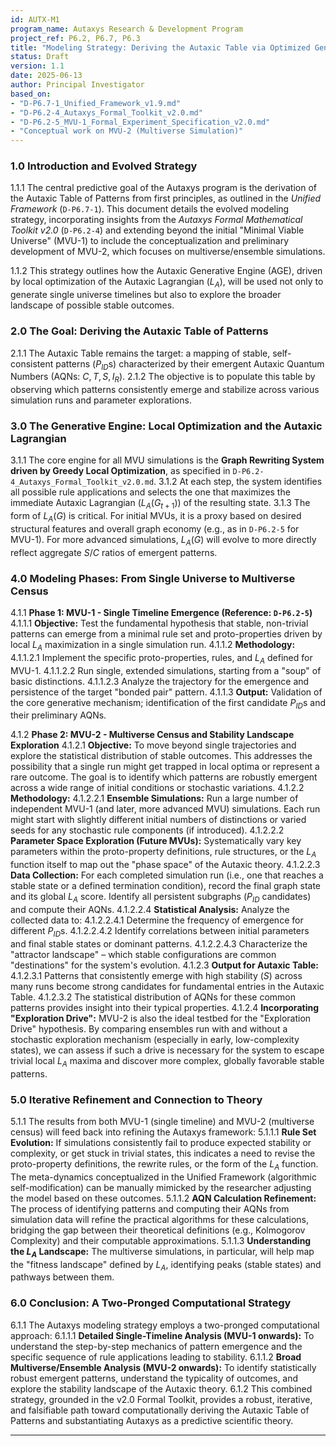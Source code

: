 ```yaml
---
id: AUTX-M1
program_name: Autaxys Research & Development Program
project_ref: P6.2, P6.7, P6.3
title: "Modeling Strategy: Deriving the Autaxic Table via Optimized Generative Engines and Multiverse Exploration (v1.1)"
status: Draft
version: 1.1
date: 2025-06-13
author: Principal Investigator
based_on:
- "D-P6.7-1_Unified_Framework_v1.9.md"
- "D-P6.2-4_Autaxys_Formal_Toolkit_v2.0.md"
- "D-P6.2-5_MVU-1_Formal_Experiment_Specification_v2.0.md"
- "Conceptual work on MVU-2 (Multiverse Simulation)"
---
```


### **1.0 Introduction and Evolved Strategy**

1.1.1 The central predictive goal of the Autaxys program is the derivation of the Autaxic Table of Patterns from first principles, as outlined in the *Unified Framework* (`D-P6.7-1`). This document details the evolved modeling strategy, incorporating insights from the *Autaxys Formal Mathematical Toolkit v2.0* (`D-P6.2-4`) and extending beyond the initial "Minimal Viable Universe" (MVU-1) to include the conceptualization and preliminary development of MVU-2, which focuses on multiverse/ensemble simulations.

1.1.2 This strategy outlines how the Autaxic Generative Engine (AGE), driven by local optimization of the Autaxic Lagrangian ($L_A$), will be used not only to generate single universe timelines but also to explore the broader landscape of possible stable outcomes.

### **2.0 The Goal: Deriving the Autaxic Table of Patterns**

2.1.1 The Autaxic Table remains the target: a mapping of stable, self-consistent patterns ($P_{ID}$s) characterized by their emergent Autaxic Quantum Numbers (AQNs: $C, T, S, I_R$).
2.1.2 The objective is to populate this table by observing which patterns consistently emerge and stabilize across various simulation runs and parameter explorations.

### **3.0 The Generative Engine: Local Optimization and the Autaxic Lagrangian**

3.1.1 The core engine for all MVU simulations is the **Graph Rewriting System driven by Greedy Local Optimization**, as specified in `D-P6.2-4_Autaxys_Formal_Toolkit_v2.0.md`.
3.1.2 At each step, the system identifies all possible rule applications and selects the one that maximizes the immediate Autaxic Lagrangian ($L_A(G_{t+1})$) of the resulting state.
3.1.3 The form of $L_A(G)$ is critical. For initial MVUs, it is a proxy based on desired structural features and overall graph economy (e.g., as in `D-P6.2-5` for MVU-1). For more advanced simulations, $L_A(G)$ will evolve to more directly reflect aggregate $S/C$ ratios of emergent patterns.

### **4.0 Modeling Phases: From Single Universe to Multiverse Census**

4.1.1 **Phase 1: MVU-1 - Single Timeline Emergence (Reference: `D-P6.2-5`)**
    4.1.1.1 **Objective:** Test the fundamental hypothesis that stable, non-trivial patterns can emerge from a minimal rule set and proto-properties driven by local $L_A$ maximization in a single simulation run.
    4.1.1.2 **Methodology:**
        4.1.1.2.1 Implement the specific proto-properties, rules, and $L_A$ defined for MVU-1.
        4.1.1.2.2 Run single, extended simulations, starting from a "soup" of basic distinctions.
        4.1.1.2.3 Analyze the trajectory for the emergence and persistence of the target "bonded pair" pattern.
    4.1.1.3 **Output:** Validation of the core generative mechanism; identification of the first candidate $P_{ID}$s and their preliminary AQNs.

4.1.2 **Phase 2: MVU-2 - Multiverse Census and Stability Landscape Exploration**
    4.1.2.1 **Objective:** To move beyond single trajectories and explore the statistical distribution of stable outcomes. This addresses the possibility that a single run might get trapped in local optima or represent a rare outcome. The goal is to identify which patterns are robustly emergent across a wide range of initial conditions or stochastic variations.
    4.1.2.2 **Methodology:**
        4.1.2.2.1 **Ensemble Simulations:** Run a large number of independent MVU-1 (and later, more advanced MVU) simulations. Each run might start with slightly different initial numbers of distinctions or varied seeds for any stochastic rule components (if introduced).
        4.1.2.2.2 **Parameter Space Exploration (Future MVUs):** Systematically vary key parameters within the proto-property definitions, rule structures, or the $L_A$ function itself to map out the "phase space" of the Autaxic theory.
        4.1.2.2.3 **Data Collection:** For each completed simulation run (i.e., one that reaches a stable state or a defined termination condition), record the final graph state and its global $L_A$ score. Identify all persistent subgraphs ($P_{ID}$ candidates) and compute their AQNs.
        4.1.2.2.4 **Statistical Analysis:** Analyze the collected data to:
            4.1.2.2.4.1 Determine the frequency of emergence for different $P_{ID}$s.
            4.1.2.2.4.2 Identify correlations between initial parameters and final stable states or dominant patterns.
            4.1.2.2.4.3 Characterize the "attractor landscape" – which stable configurations are common "destinations" for the system's evolution.
    4.1.2.3 **Output for Autaxic Table:**
        4.1.2.3.1 Patterns that consistently emerge with high stability ($S$) across many runs become strong candidates for fundamental entries in the Autaxic Table.
        4.1.2.3.2 The statistical distribution of AQNs for these common patterns provides insight into their typical properties.
    4.1.2.4 **Incorporating "Exploration Drive":** MVU-2 is also the ideal testbed for the "Exploration Drive" hypothesis. By comparing ensembles run with and without a stochastic exploration mechanism (especially in early, low-complexity states), we can assess if such a drive is necessary for the system to escape trivial local $L_A$ maxima and discover more complex, globally favorable stable patterns.

### **5.0 Iterative Refinement and Connection to Theory**

5.1.1 The results from both MVU-1 (single timeline) and MVU-2 (multiverse census) will feed back into refining the Autaxys framework:
    5.1.1.1 **Rule Set Evolution:** If simulations consistently fail to produce expected stability or complexity, or get stuck in trivial states, this indicates a need to revise the proto-property definitions, the rewrite rules, or the form of the $L_A$ function. The meta-dynamics conceptualized in the Unified Framework (algorithmic self-modification) can be manually mimicked by the researcher adjusting the model based on these outcomes.
    5.1.1.2 **AQN Calculation Refinement:** The process of identifying patterns and computing their AQNs from simulation data will refine the practical algorithms for these calculations, bridging the gap between their theoretical definitions (e.g., Kolmogorov Complexity) and their computable approximations.
    5.1.1.3 **Understanding the $L_A$ Landscape:** The multiverse simulations, in particular, will help map the "fitness landscape" defined by $L_A$, identifying peaks (stable states) and pathways between them.

### **6.0 Conclusion: A Two-Pronged Computational Strategy**

6.1.1 The Autaxys modeling strategy employs a two-pronged computational approach:
    6.1.1.1 **Detailed Single-Timeline Analysis (MVU-1 onwards):** To understand the step-by-step mechanics of pattern emergence and the specific sequence of rule applications leading to stability.
    6.1.1.2 **Broad Multiverse/Ensemble Analysis (MVU-2 onwards):** To identify statistically robust emergent patterns, understand the typicality of outcomes, and explore the stability landscape of the Autaxic theory.
6.1.2 This combined strategy, grounded in the v2.0 Formal Toolkit, provides a robust, iterative, and falsifiable path toward computationally deriving the Autaxic Table of Patterns and substantiating Autaxys as a predictive scientific theory.

---